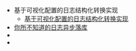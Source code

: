 - 基于可视化配置的日志结构化转换实现
    - [基于可视化配置的日志结构化转换实现](https://my.oschina.net/u/4007037/blog/3081485)
- [你所不知道的日志异步落库](https://www.cnblogs.com/scy251147/p/9193075.html)
- []()
- []()
